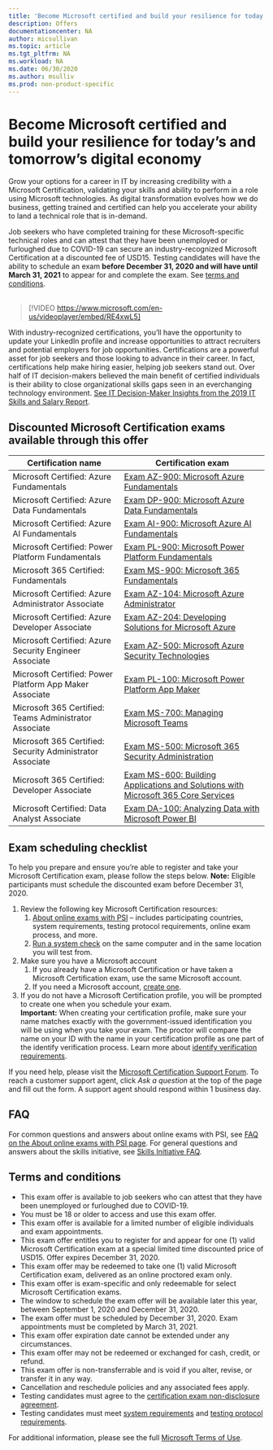```yaml
---
title: 'Become Microsoft certified and build your resilience for today’s and tomorrow’s digital economy | Microsoft Docs'
description: Offers 
documentationcenter: NA 
author: micsullivan
ms.topic: article
ms.tgt_pltfrm: NA
ms.workload: NA
ms.date: 06/30/2020
ms.author: msulliv
ms.prod: non-product-specific
---
```

# Become Microsoft certified and build your resilience for today’s and tomorrow’s digital economy

Grow your options for a career in IT by increasing credibility with a Microsoft Certification, validating your skills and ability to perform in a role using Microsoft technologies. As digital transformation evolves how we do business, getting trained and certified can help you accelerate your ability to land a technical role that is in-demand.

Job seekers who have completed training for these Microsoft-specific technical roles and can attest that they have been unemployed or furloughed due to COVID-19 can secure an industry-recognized Microsoft Certification at a discounted fee of USD15. Testing candidates will have the ability to schedule an exam **before December 31, 2020 and will have until March 31, 2021** to appear for and complete the exam. See [terms and conditions](#terms-conditions).
<br/>
<br/>

> [!VIDEO https://www.microsoft.com/en-us/videoplayer/embed/RE4xwL5]


With industry-recognized certifications, you’ll have the opportunity to update your LinkedIn profile and increase opportunities to attract recruiters and potential employers for job opportunities. Certifications are a powerful asset for job seekers and those looking to advance in their career. In fact, certifications help make hiring easier, helping job seekers stand out. Over half of IT decision-makers believed the main benefit of certified individuals is their ability to close organizational skills gaps seen in an everchanging technology environment. [See IT Decision-Maker Insights from the 2019 IT Skills and Salary Report](#terms-conditions).

## Discounted Microsoft Certification exams available through this offer

|Certification name|Certification exam|
|-|-|
|Microsoft Certified: Azure Fundamentals|[Exam AZ-900: Microsoft Azure Fundamentals](/learn/certifications/exams/az-900)|
|Microsoft Certified: Azure Data Fundamentals|[Exam DP-900: Microsoft Azure Data Fundamentals](/learn/certifications/exams/dp-900)|
|Microsoft Certified: Azure AI Fundamentals|[Exam AI-900: Microsoft Azure AI Fundamentals](/learn/certifications/exams/ai-900)|
|Microsoft Certified: Power Platform Fundamentals|[Exam PL-900: Microsoft Power Platform Fundamentals](/learn/certifications/exams/pl-900)|
|Microsoft 365 Certified: Fundamentals|[Exam MS-900: Microsoft 365 Fundamentals](/learn/certifications/exams/ms-900)|
|Microsoft Certified: Azure Administrator Associate|[Exam AZ-104: Microsoft Azure Administrator](/learn/certifications/exams/az-104)|
|Microsoft Certified: Azure Developer Associate|[Exam AZ-204: Developing Solutions for Microsoft Azure](/learn/certifications/exams/az-204)|
|Microsoft Certified: Azure Security Engineer Associate|[Exam AZ-500: Microsoft Azure Security Technologies](/learn/certifications/exams/az-500)|
|Microsoft Certified: Power Platform App Maker Associate|[Exam PL-100: Microsoft Power Platform App Maker](/learn/certifications/exams/pl-100)|
|Microsoft 365 Certified: Teams Administrator Associate|[Exam MS-700: Managing Microsoft Teams](/learn/certifications/exams/ms-700)|
|Microsoft 365 Certified: Security Administrator Associate|[Exam MS-500: Microsoft 365 Security Administration](/learn/certifications/exams/ms-500)|
|Microsoft 365 Certified: Developer Associate|[Exam MS-600: Building Applications and Solutions with Microsoft 365 Core Services](/learn/certifications/exams/ms-600)|
|Microsoft Certified: Data Analyst Associate|[Exam DA-100: Analyzing Data with Microsoft Power BI](/learn/certifications/exams/da-100)|


## Exam scheduling checklist

To help you prepare and ensure you’re able to register and take your Microsoft Certification exam, please follow the steps below. **Note:** Eligible participants must schedule the discounted exam before December 31, 2020.

1. Review the following key Microsoft Certification resources:
	1. [About online exams with PSI](/learn/certifications/online-exams-psi) – includes participating countries, system requirements, testing protocol requirements, online exam process, and more.  
	2. [Run a system check](https://syscheck.bridge.psiexams.com/) on the same computer and in the same location you will test from.
2. Make sure you have a Microsoft account
	1. If you already have a Microsoft Certification or have taken a Microsoft Certification exam, use the same Microsoft account.  
	2. If you need a Microsoft account, [create one](https://account.microsoft.com/account/manage-my-account).
3. If you do not have a Microsoft Certification profile, you will be prompted to create one when you schedule your exam. <br/>**Important:** When creating your certification profile, make sure your name matches exactly with the government-issued identification you will be using when you take your exam. The proctor will compare the name on your ID with the name in your certification profile as one part of the identify verification process. Learn more about [identify verification requirements](/learn/certifications/online-exams-psi#identity-verification-requirements).

If you need help, please visit the [Microsoft Certification Support Forum](https://aka.ms/mcpforum). To reach a customer support agent, click *Ask a question* at the top of the page and fill out the form. A support agent should respond within 1 business day.

## FAQ

For common questions and answers about online exams with PSI, see [FAQ on the About online exams with PSI page](/learn/certifications/online-exams-psi#frequently-asked-questions). For general questions and answers about the skills initiative, see [Skills Initiative FAQ](https://aka.ms/JobSeekerFAQ).

## <a name="terms-conditions"></a> Terms and conditions

- This exam offer is available to job seekers who can attest that they have been unemployed or furloughed due to COVID-19.
- You must be 18 or older to access and use this exam offer.
- This exam offer is available for a limited number of eligible individuals and exam appointments.
- This exam offer entitles you to register for and appear for one (1) valid Microsoft Certification exam at a special limited time discounted price of USD15. Offer expires December 31, 2020.
- This exam offer may be redeemed to take one (1) valid Microsoft Certification exam, delivered as an online proctored exam only.
- This exam offer is exam-specific and only redeemable for select Microsoft Certification exams.
- The window to schedule the exam offer will be available later this year, between September 1, 2020 and December 31, 2020.
- The exam offer must be scheduled by December 31, 2020. Exam appointments must be completed by March 31, 2021.
- This exam offer expiration date cannot be extended under any circumstances.
- This exam offer may not be redeemed or exchanged for cash, credit, or refund.
- This exam offer is non-transferrable and is void if you alter, revise, or transfer it in any way.
- Cancellation and reschedule policies and any associated fees apply.
- Testing candidates must agree to the [certification exam non-disclosure agreement](/learn/certifications/certification-exam-policies#non-disclosure-agreement).
- Testing candidates must meet [system requirements](/learn/certifications/online-exams-psi#system-requirements) and [testing protocol requirements](/learn/certifications/online-exams-psi#testing-protocol-requirements).

For additional information, please see the full [Microsoft Terms of Use](https://www.microsoft.com/en-us/legal/intellectualproperty/copyright/default.aspx).
